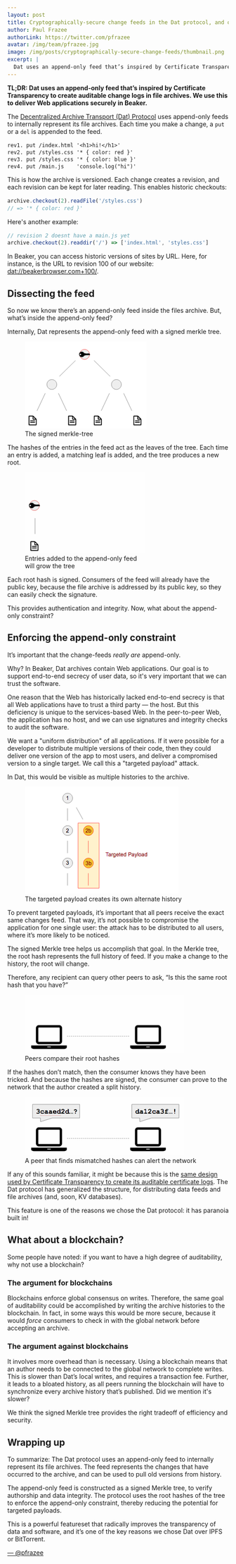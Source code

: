 ```yaml
---
layout: post
title: Cryptographically-secure change feeds in the Dat protocol, and on the Web
author: Paul Frazee
authorLink: https://twitter.com/pfrazee
avatar: /img/team/pfrazee.jpg
image: /img/posts/cryptographically-secure-change-feeds/thumbnail.png
excerpt: |
  Dat uses an append-only feed that’s inspired by Certificate Transparency to create auditable change logs in file archives. We use this to deliver Web applications securely in Beaker.
---
```


**TL;DR: Dat uses an append-only feed that’s inspired by Certificate Transparency to create auditable change logs in file archives. We use this to deliver Web applications securely in Beaker.**
 
The [Decentralized Archive Transport (Dat) Protocol](https://beakerbrowser.com/docs/inside-beaker/) uses append-only feeds to internally represent its file archives. Each time you make a change, a `put` or a `del` is appended to the feed.
 
```
rev1. put /index.html '<h1>hi!</h1>'
rev2. put /styles.css '* { color: red }'
rev3. put /styles.css '* { color: blue }'
rev4. put /main.js    'console.log("hi")'
```
 
This is how the archive is versioned. Each change creates a revision, and each revision can be kept for later reading. This enables historic checkouts:
 
```js
archive.checkout(2).readFile('/styles.css')
// => '* { color: red }'
```
 
Here's another example:
 
```js
// revision 2 doesnt have a main.js yet
archive.checkout(2).readdir('/') => ['index.html', 'styles.css']
```
 
In Beaker, you can access historic versions of sites by URL. Here, for instance, is the URL to revision 100 of our website: [dat://beakerbrowser.com+100/](dat://beakerbrowser.com+100/).
 
## Dissecting the feed
 
So now we know there’s an append-only feed inside the files archive. But, what’s inside the append-only feed?
 
Internally, Dat represents the append-only feed with a signed merkle tree.

<figure>
<img src="/img/posts/cryptographically-secure-change-feeds/signed-tree.png" >
<figcaption>The signed merkle-tree</figcaption>
</figure>
 
The hashes of the entries in the feed act as the leaves of the tree. Each time an entry is added, a matching leaf is added, and the tree produces a new root.
 
<figure>
<img src="/img/posts/cryptographically-secure-change-feeds/growing-tree.gif" >
<figcaption>Entries added to the append-only feed<br>will grow the tree</figcaption>
</figure>
 
Each root hash is signed. Consumers of the feed will already have the public key, because the file archive is addressed by its public key, so they can easily check the signature.

This provides authentication and integrity. Now, what about the append-only constraint?
 
## Enforcing the append-only constraint

It’s important that the change-feeds *really are* append-only.
 
Why? In Beaker, Dat archives contain Web applications. Our goal is to support end-to-end secrecy of user data, so it's very important that we can trust the software.

<aside class="highlight">
  One reason that the Web has historically lacked end-to-end secrecy is that all Web applications have to trust a third party — the host. But this deficiency is unique to the services-based Web. In the peer-to-peer Web, the application has no host, and we can use signatures and integrity checks to audit the software.
</aside>
 
We want a "uniform distribution" of all applications. If it were possible for a developer to distribute multiple versions of their code, then they could deliver one version of the app to most users, and deliver a compromised version to a single target. We call this a "targeted payload" attack.

In Dat, this would be visible as multiple histories to the archive.
 
<figure>
<img src="/img/posts/cryptographically-secure-change-feeds/targeted-payloads.png" >
<figcaption>The targeted payload creates its own alternate history</figcaption>
</figure>
 
 
To prevent targeted payloads, it’s important that all peers receive the exact same changes feed. That way, it’s not possible to compromise the application for one single user: the attack has to be distributed to all users, where it’s more likely to be noticed.
 
The signed Merkle tree helps us accomplish that goal. In the Merkle tree, the root hash represents the full history of feed. If you make a change to the history, the root will change.
 
Therefore, any recipient can query other peers to ask, “Is this the same root hash that you have?”

<figure>
<img src="/img/posts/cryptographically-secure-change-feeds/checkin.gif" >
<figcaption>Peers compare their root hashes</figcaption>
</figure>
 
If the hashes don’t match, then the consumer knows they have been tricked. And because the hashes are signed, the consumer can prove to the network that the author created a split history.
 
<figure>
<img src="/img/posts/cryptographically-secure-change-feeds/snitch.gif" >
<figcaption>A peer that finds mismatched hashes can alert the network</figcaption>
</figure>
 
If any of this sounds familiar, it might be because this is the [same design used by Certificate Transparency to create its auditable certificate logs](https://www.certificate-transparency.org/log-proofs-work). The Dat protocol has generalized the structure, for distributing data feeds and file archives (and, soon, KV databases).
 
This feature is one of the reasons we chose the Dat protocol: it has paranoia built in!
 
## What about a blockchain?
 
Some people have noted: if you want to have a high degree of auditability, why not use a blockchain?
 
### The argument for blockchains
 
Blockchains enforce global consensus on writes. Therefore, the same goal of auditability could be accomplished by writing the archive histories to the blockchain. In fact, in some ways this would be more secure, because it would *force* consumers to check in with the global network before accepting an archive.
 
### The argument against blockchains
 
It involves more overhead than is necessary. Using a blockchain means that an author needs to be connected to the global network to complete writes. This is slower than Dat’s local writes, and requires a transaction fee. Further, it leads to a bloated history, as all peers running the blockchain will have to synchronize every archive history that’s published. Did we mention it's slower?
 
We think the signed Merkle tree provides the right tradeoff of efficiency and security.
 
 
## Wrapping up
 
To summarize: The Dat protocol uses an append-only feed to internally represent its file archives. The feed represents the changes that have occurred to the archive, and can be used to pull old versions from history.
 
The append-only feed is constructed as a signed Merkle tree, to verify authorship and data integrity. The protocol uses the root hashes of the tree to enforce the append-only constraint, thereby reducing the potential for targeted payloads.
 
This is a powerful featureset that radically improves the transparency of data and software, and it’s one of the key reasons we chose Dat over IPFS or BitTorrent.

[&mdash; @pfrazee](https://twitter.com/pfrazee)
